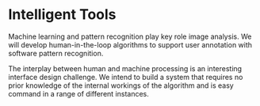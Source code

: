 # Intelligent Tools

Machine learning and pattern recognition play key role image analysis. We will develop human-in-the-loop algorithms to support user annotation with software pattern recognition.

The interplay between human and machine processing is an interesting interface design  challenge. We intend to build a system that requires no prior knowledge of the internal workings of the algorithm and is easy command in a range of different instances.  


